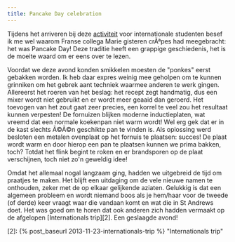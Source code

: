 ```yaml
---
title: Pancake Day celebration
---
```

Tijdens het arriveren bij deze [activiteit][1] voor internationale studenten besef ik me wel waarom Franse collega Marie gisteren crÃªpes had meegebracht: het was Pancake Day! Deze traditie heeft een grappige geschiedenis, het is de moeite waard om er eens over te lezen.

Voordat we deze avond konden smikkelen moesten de "ponkes" eerst gebakken worden. Ik heb daar expres weinig mee geholpen om te kunnen grinniken om het gebrek aant techniek waarmee anderen te werk gingen. Allereerst het roeren van het beslag: het recept zegt handmatig, dus een mixer wordt niet gebruikt en er wordt meer geaaid dan geroerd. Het toevogen van het zout gaat zeer precies, een korrel te veel zou het resultaat kunnen verpesten! De fornuizen blijken moderne inductieplaten, wat vreemd dat een normale koekenpan niet warm wordt! Wel erg gek dat er in de kast slechts Ã©Ã©n geschikte pan te vinden is. Als oplossing werd besloten een metalen ovenplaat op het fornuis te plaatsen: succes! De plaat wordt warm en door hierop een pan te plaatsen kunnen we prima bakken, toch? Totdat het flink begint te roken en er brandsporen op de plaat verschijnen, toch niet zo'n geweldig idee!

Omdat het allemaal nogal langzaam ging, hadden we uitgebreid de tijd om praatjes te maken. Het blijft een uitdaging om de vele nieuwe namen te onthouden, zeker met de op elkaar gelijkende aziaten. Gelukkig is dat een algemeen probleem en wordt niemand boos als je hem/haar voor de tweede (of derde) keer vraagt waar die vandaan komt en wat die in St Andrews doet. Het was goed om te horen dat ook anderen zich hadden vermaakt op de afgelopen [Internationals trip][2]. Een geslaagde avond!

 [1]: https://www.facebook.com/events/553355691438417
 [2]: {% post_baseurl 2013-11-23-internationals-trip %} "Internationals trip"